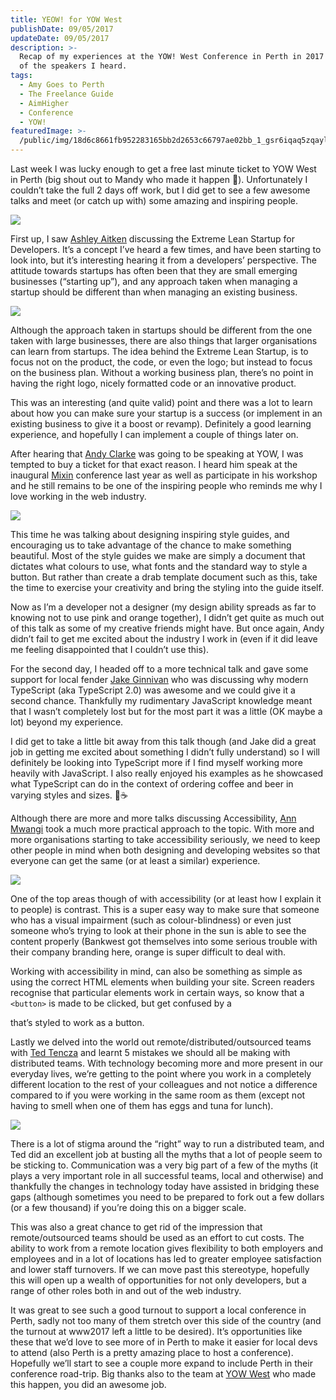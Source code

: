 ```yaml
---
title: YEOW! for YOW West
publishDate: 09/05/2017
updateDate: 09/05/2017
description: >-
  Recap of my experiences at the YOW! West Conference in Perth in 2017 and some
  of the speakers I heard.
tags:
  - Amy Goes to Perth
  - The Freelance Guide
  - AimHigher
  - Conference
  - YOW!
featuredImage: >-
  /public/img/18d6c8661fb952283165bb2d2653c66797ae02bb_1_gsr6iqaq5zqaylrf8tgr-q.jpg
---
```

Last week I was lucky enough to get a free last minute ticket to YOW West in Perth (big shout out to Mandy who made it happen 🤗). Unfortunately I couldn’t take the full 2 days off work, but I did get to see a few awesome talks and meet (or catch up with) some amazing and inspiring people.

![](/public/img/18d6c8661fb952283165bb2d2653c66797ae02bb_1_gsr6iqaq5zqaylrf8tgr-q.jpg)

First up, I saw [Ashley Aitken](http://west.yowconference.com.au/speakers/ashley-aitken-2/) discussing the Extreme Lean Startup for Developers. It’s a concept I’ve heard a few times, and have been starting to look into, but it’s interesting hearing it from a developers’ perspective. The attitude towards startups has often been that they are small emerging businesses (“starting up”), and any approach taken when managing a startup should be different than when managing an existing business.

![](/public/img/b1b5ba1f9987bac3adef286abf3ce101177789ed_1_vm4ejfxwarw-8dsmwsnxcw.jpg)

Although the approach taken in startups should be different from the one taken with large businesses, there are also things that larger organisations can learn from startups. The idea behind the Extreme Lean Startup, is to focus not on the product, the code, or even the logo; but instead to focus on the business plan. Without a working business plan, there’s no point in having the right logo, nicely formatted code or an innovative product.

This was an interesting (and quite valid) point and there was a lot to learn about how you can make sure your startup is a success (or implement in an existing business to give it a boost or revamp). Definitely a good learning experience, and hopefully I can implement a couple of things later on.

After hearing that [Andy Clarke](http://west.yowconference.com.au/speakers/andy-clarke/) was going to be speaking at YOW, I was tempted to buy a ticket for that exact reason. I heard him speak at the inaugural [Mixin](http://mixinconf.com/) conference last year as well as participate in his workshop and he still remains to be one of the inspiring people who reminds me why I love working in the web industry.

![](/public/img/b8071739c076fa6f9a4395b21dc035ecec67a30d_1_kfdihrklcnto2mebgmyfbq.jpg)

This time he was talking about designing inspiring style guides, and encouraging us to take advantage of the chance to make something beautiful. Most of the style guides we make are simply a document that dictates what colours to use, what fonts and the standard way to style a button. But rather than create a drab template document such as this, take the time to exercise your creativity and bring the styling into the guide itself.

Now as I’m a developer not a designer (my design ability spreads as far to knowing not to use pink and orange together), I didn’t get quite as much out of this talk as some of my creative friends might have. But once again, Andy didn’t fail to get me excited about the industry I work in (even if it did leave me feeling disappointed that I couldn’t use this).

For the second day, I headed off to a more technical talk and gave some support for local fender [Jake Ginnivan](http://west.yowconference.com.au/speakers/jake-ginnivan/) who was discussing why modern TypeScript (aka TypeScript 2.0) was awesome and we could give it a second chance. Thankfully my rudimentary JavaScript knowledge meant that I wasn’t completely lost but for the most part it was a little (OK maybe a lot) beyond my experience.

I did get to take a little bit away from this talk though (and Jake did a great job in getting me excited about something I didn’t fully understand) so I will definitely be looking into TypeScript more if I find myself working more heavily with JavaScript. I also really enjoyed his examples as he showcased what TypeScript can do in the context of ordering coffee and beer in varying styles and sizes. 🍻☕

Although there are more and more talks discussing Accessibility, [Ann Mwangi](http://west.yowconference.com.au/speakers/ann-mwangi/) took a much more practical approach to the topic. With more and more organisations starting to take accessibility seriously, we need to keep other people in mind when both designing and developing websites so that everyone can get the same (or at least a similar) experience.

![](/public/img/485b3a7628c9bad07dab4e3cfe231321b70b6340_1_3vi4rriz_awllrac4t_0ba.jpg)

One of the top areas though of with accessibility (or at least how I explain it to people) is contrast. This is a super easy way to make sure that someone who has a visual impairment (such as colour-blindness) or even just someone who’s trying to look at their phone in the sun is able to see the content properly (Bankwest got themselves into some serious trouble with their company branding here, orange is super difficult to deal with.

Working with accessibility in mind, can also be something as simple as using the correct HTML elements when building your site. Screen readers recognise that particular elements work in certain ways, so know that a `<button>` is made to be clicked, but get confused by a <div> that’s styled to work as a button.

Lastly we delved into the world out remote/distributed/outsourced teams with [Ted Tencza](http://west.yowconference.com.au/speakers/ted-tencza/) and learnt 5 mistakes we should all be making with distributed teams. With technology becoming more and more present in our everyday lives, we’re getting to the point where you work in a completely different location to the rest of your colleagues and not notice a difference compared to if you were working in the same room as them (except not having to smell when one of them has eggs and tuna for lunch).

![](/public/img/1a3789c3dc16196a22c740e3f3c1d4fc727581d8_1_dro9em2mraymylnqvqfzfw.jpg)

There is a lot of stigma around the “right” way to run a distributed team, and Ted did an excellent job at busting all the myths that a lot of people seem to be sticking to. Communication was a very big part of a few of the myths (it plays a very important role in all successful teams, local and otherwise) and thankfully the changes in technology today have assisted in bridging these gaps (although sometimes you need to be prepared to fork out a few dollars (or a few thousand) if you’re doing this on a bigger scale.

This was also a great chance to get rid of the impression that remote/outsourced teams should be used as an effort to cut costs. The ability to work from a remote location gives flexibility to both employers and employees and in a lot of locations has led to greater employee satisfaction and lower staff turnovers. If we can move past this stereotype, hopefully this will open up a wealth of opportunities for not only developers, but a range of other roles both in and out of the web industry.

It was great to see such a good turnout to support a local conference in Perth, sadly not too many of them stretch over this side of the country (and the turnout at www2017 left a little to be desired). It’s opportunities like these that we’d love to see more of in Perth to make it easier for local devs to attend (also Perth is a pretty amazing place to host a conference). Hopefully we’ll start to see a couple more expand to include Perth in their conference road-trip. Big thanks also to the team at [YOW West](http://west.yowconference.com.au/) who made this happen, you did an awesome job.
